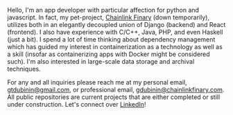 Hello, I'm an app developer with particular affection for python and javascript. In fact, my pet-project, [Chainlink Finary](https://github.com/CODE-REFINARY/Chainlink-Finary) (down temporarily), utilizes both in an elegantly decoupled union of Django (backend) and React (frontend). I also have experience with C/C++, Java, PHP, and even Haskell (just a bit). I spend a lot of time thinking about dependency management which has guided my interest in containerization as a technology as well as a skill (insofar as containerizing apps with Docker might be considered such). I'm also interested in large-scale data storage and archival techniques.


For any and all inquiries please reach me at my personal email, gtdubinin@gmail.com, or professional email, gdubinin@chainlinkfinary.com. All public repositories are current projects that are either completed or still under construction. Let's connect over <a href="https://www.linkedin.com/in/george-dubinin/">LinkedIn</a>!
